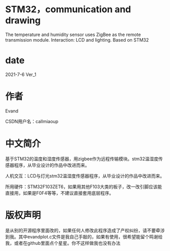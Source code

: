 # STM32，communication and drawing
 The temperature and humidity sensor uses ZigBee as the remote transmission module. Interaction: LCD and lighting. Based on STM32 
# date
2021-7-6 Ver_1
# 作者
Evand

CSDN用户名：callmiaoup

# 中文简介
基于STM32的温度和湿度传感器，用zigbee作为远程传输模块。stm32温湿度传感器程序，从毕业设计的作品中改进而来。

人机交互：LCD与灯光stm32温湿度传感器程序，从毕业设计的作品中改进而来。

所用硬件：STM32F103ZET6，如果用其他F103大类的板子，改一改引脚应该能直接用，如果是F0F4等等，不建议直接套用底层程序。

# 版权声明
是从别的开源程序里面改的，如果任何人修改此程序造成了产权纠纷，请不要牵涉到我。其中evandplot.c文件是我自己手敲的，如果有使用，很希望能留个鸣谢给我，或者在github里面点个星星。你不这样做我也没有办法

